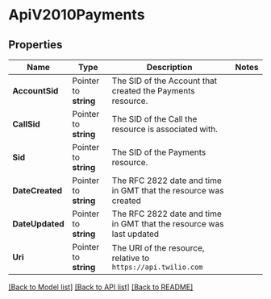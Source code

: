 # ApiV2010Payments

## Properties

Name | Type | Description | Notes
------------ | ------------- | ------------- | -------------
**AccountSid** | Pointer to **string** | The SID of the Account that created the Payments resource. |
**CallSid** | Pointer to **string** | The SID of the Call the resource is associated with. |
**Sid** | Pointer to **string** | The SID of the Payments resource. |
**DateCreated** | Pointer to **string** | The RFC 2822 date and time in GMT that the resource was created |
**DateUpdated** | Pointer to **string** | The RFC 2822 date and time in GMT that the resource was last updated |
**Uri** | Pointer to **string** | The URI of the resource, relative to `https://api.twilio.com` |

[[Back to Model list]](../README.md#documentation-for-models) [[Back to API list]](../README.md#documentation-for-api-endpoints) [[Back to README]](../README.md)


